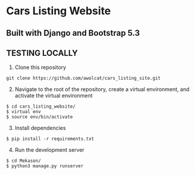 # Cars Listing Website

## Built with Django and Bootstrap 5.3

## TESTING LOCALLY

1. Clone this repository
```
git clone https://github.com/awolcat/cars_listing_site.git
```

2. Navigate to the root of the repository, create a virtual environment, and activate the virtual environment
```
$ cd cars_listing_website/
$ virtual env
$ source env/bin/activate
```

3. Install dependencies
```
$ pip install -r requirements.txt
```

4. Run the development server
```
$ cd Mekason/
$ python3 manage.py runserver
```